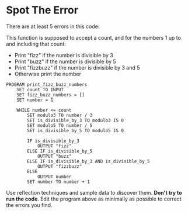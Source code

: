 # Spot The Error

There are at least 5 errors in this code:

This function is supposed to accept a count, and for the numbers 1 up to and including that count:

* Print "fizz" if the number is divisible by 3
* Print "buzz" if the number is divisible by 5
* Print "fizzbuzz" if the number is divisible by 3 and 5
* Otherwise print the number

```
PROGRAM print_fizz_buzz_numbers
    SET count TO INPUT
    SET fizz_buzz_numbers = []
    SET number = 1

    WHILE number <= count
        SET modulo3 TO number / 3
        SET is_divisible_by_3 TO modulo3 IS 0
        SET modulo5 TO number / 5
        SET is_divisible_by_5 TO modulo5 IS 0

        IF is_divisible_by_3
            OUTPUT "fizz"
        ELSE IF is_divisible_by_5
            OUTPUT "buzz"
        ELSE IF is_divisible_by_3 AND is_divisible_by_5
            OUTPUT "fizzbuzz"
        ELSE
            OUTPUT number    
        SET number TO number + 1
```

Use reflection techniques and sample data to discover them. **Don't try to run the code**. Edit the program above as minimally as possible to correct the errors you find.
